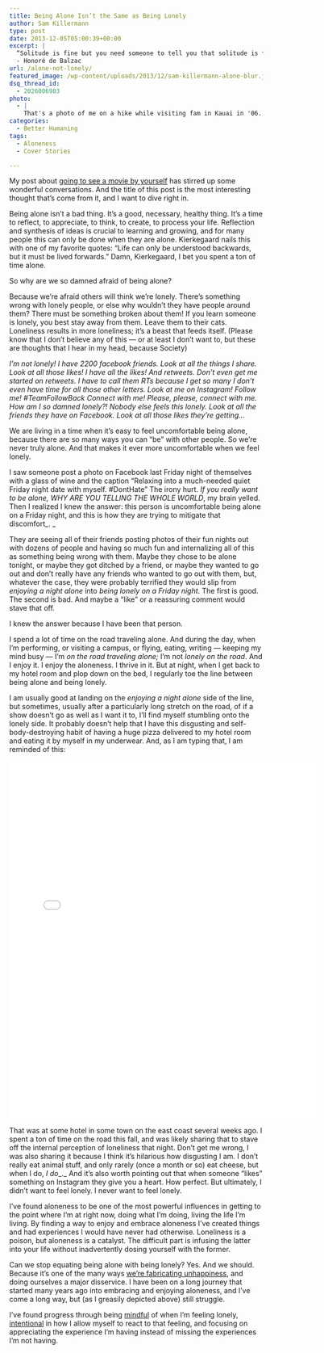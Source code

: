 ```yaml
---
title: Being Alone Isn’t the Same as Being Lonely
author: Sam Killermann
type: post
date: 2013-12-05T05:00:39+00:00
excerpt: |
  “Solitude is fine but you need someone to tell you that solitude is fine.”
  - Honoré de Balzac
url: /alone-not-lonely/
featured_image: /wp-content/uploads/2013/12/sam-killermann-alone-blur.jpg
dsq_thread_id:
  - 2026006903
photo:
  - |
    That's a photo of me on a hike while visiting fam in Kauai in '06. I thought I was alone, having hiked ahead on the trail, and was captivated by the sunset. I didn't realize my cousin sneakily taking the photo on his phone. <a title="Sam Killermann Sunset Hike" href="http://samkillermann.wpengine.com/wp-content/uploads/2013/12/sam-killermann-sunset-hike-hanakapiai.jpg" target="_blank">Here's the full version</a>.
categories:
  - Better Humaning
tags:
  - Aloneness
  - Cover Stories

---
```

My post about [going to see a movie by yourself][1] has stirred up some wonderful conversations. And the title of this post is the most interesting thought that&#8217;s come from it, and I want to dive right in.

Being alone isn&#8217;t a bad thing. It&#8217;s a good, necessary, healthy thing. It&#8217;s a time to reflect, to appreciate, to think, to create, to process your life. Reflection and synthesis of ideas is crucial to learning and growing, and for many people this can only be done when they are alone. Kierkegaard nails this with one of my favorite quotes: “Life can only be understood backwards, but it must be lived forwards.” Damn, Kierkegaard, I bet you spent a ton of time alone.

So why are we so damned afraid of being alone?

Because we&#8217;re afraid others will think we&#8217;re lonely. There&#8217;s something wrong with lonely people, or else why wouldn&#8217;t they have people around them? There must be something broken about them! If you learn someone is lonely, you best stay away from them. Leave them to their cats. Loneliness results in more loneliness; it&#8217;s a beast that feeds itself. (Please know that I don&#8217;t believe any of this &#8212; or at least I don&#8217;t want to, but these are thoughts that I hear in my head, because Society)

_I&#8217;m not lonely! I have 2200 facebook friends. Look at all the things I share. Look at all those likes! I have all the likes! And retweets. Don&#8217;t even get me started on retweets. I have to call them RTs because I get so many I don&#8217;t even have time for all those other letters. Look at me on Instagram! Follow me! #TeamFollowBack Connect with me! Please, please, connect with me. How am I so damned lonely?! Nobody else feels this lonely. Look at all the friends they have on Facebook. Look at all those likes they&#8217;re getting&#8230;_

We are living in a time when it&#8217;s easy to feel uncomfortable being alone, because there are so many ways you can &#8220;be&#8221; with other people. So we&#8217;re never truly alone. And that makes it ever more uncomfortable when we feel lonely.

I saw someone post a photo on Facebook last Friday night of themselves with a glass of wine and the caption &#8220;Relaxing into a much-needed quiet Friday night date with myself. #DontHate&#8221; The irony hurt. _If you really want to be alone, WHY ARE YOU TELLING THE WHOLE WORLD_, my brain yelled. Then I realized I knew the answer: this person is uncomfortable being alone on a Friday night, and this is how they are trying to mitigate that discomfort_. _

They are seeing all of their friends posting photos of their fun nights out with dozens of people and having so much fun and internalizing all of this as something being wrong with them. Maybe they chose to be alone tonight, or maybe they got ditched by a friend, or maybe they wanted to go out and don&#8217;t really have any friends who wanted to go out with them, but, whatever the case, they were probably terrified they would slip from _enjoying a night alone_ into _being lonely on a Friday night_. The first is good. The second is bad. And maybe a &#8220;like&#8221; or a reassuring comment would stave that off.

I knew the answer because I have been that person.

I spend a lot of time on the road traveling alone. And during the day, when I&#8217;m performing, or visiting a campus, or flying, eating, writing &#8212; keeping my mind busy &#8212; I&#8217;m _on the road traveling alone;_ I&#8217;m not _lonely on the road_. And I enjoy it. I enjoy the aloneness. I thrive in it. But at night, when I get back to my hotel room and plop down on the bed, I regularly toe the line between being alone and being lonely.

I am usually good at landing on the _enjoying a night alone_ side of the line, but sometimes, usually after a particularly long stretch on the road, of if a show doesn&#8217;t go as well as I want it to, I&#8217;ll find myself stumbling onto the lonely side. It probably doesn&#8217;t help that I have this disgusting and self-body-destroying habit of having a huge pizza delivered to my hotel room and eating it by myself in my underwear. And, as I am typing that, I am reminded of this:

<iframe src="//instagram.com/p/fyzVQoFHsM/embed/" width="612" height="710" frameborder="0" scrolling="no"></iframe>

That was at some hotel in some town on the east coast several weeks ago. I spent a ton of time on the road this fall, and was likely sharing that to stave off the internal perception of loneliness that night. Don&#8217;t get me wrong, I was also sharing it because I think it&#8217;s hilarious how disgusting I am. I don&#8217;t really eat animal stuff, and only rarely (once a month or so) eat cheese, but when I do, _I do__._ And it&#8217;s also worth pointing out that when someone &#8220;likes&#8221; something on Instagram they give you a heart. How perfect. But ultimately, I didn&#8217;t want to feel lonely. I never want to feel lonely.

I&#8217;ve found aloneness to be one of the most powerful influences in getting to the point where I&#8217;m at right now, doing what I&#8217;m doing, living the life I&#8217;m living. By finding a way to enjoy and embrace aloneness I&#8217;ve created things and had experiences I would have never had otherwise. Loneliness is a poison, but aloneness is a catalyst. The difficult part is infusing the latter into your life without inadvertently dosing yourself with the former.

Can we stop equating being alone with being lonely? Yes. And we should. Because it&#8217;s one of the many ways [we&#8217;re fabricating unhappiness][2], and doing ourselves a major disservice. I have been on a long journey that started many years ago into embracing and enjoying aloneness, and I&#8217;ve come a long way, but (as I greasily depicted above) still struggle.

I&#8217;ve found progress through being [mindful][3] of when I&#8217;m feeling lonely, [intentional][3] in how I allow myself to react to that feeling, and focusing on appreciating the experience I&#8217;m having instead of missing the experiences I&#8217;m not having.

 [1]: http://samkillermann.wpengine.com/see-movie-by-yourself/ "Go See a Movie By Yourself"
 [2]: http://samkillermann.wpengine.com/we-fabricate-the-obstacles-to-happiness/ "We Fabricate the Obstacles that Stand Between Us and Happiness"
 [3]: http://samkillermann.wpengine.com/happiness/ "The 3 Ingredients to a Happy Existence"